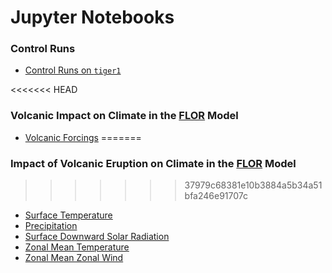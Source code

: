 # Jupyter Notebooks

### Control Runs
* [Control Runs on `tiger1`](control_runs.ipynb)

<<<<<<< HEAD
### Volcanic Impact on Climate in the [FLOR](https://www.gfdl.noaa.gov/cm2-5-and-flor/) Model
* [Volcanic Forcings](volcanic_forcings.ipynb)
=======
### Impact of Volcanic Eruption on Climate in the [FLOR](https://www.gfdl.noaa.gov/cm2-5-and-flor/) Model
>>>>>>> 37979c68381e10b3884a5b34a51bfa246e91707c
* [Surface Temperature](volcano_impact_on_climate_ts.ipynb)
* [Precipitation](volcano_impact_on_climate_precip.ipynb)
* [Surface Downward Solar Radiation](volcano_impact_on_climate_swdn_sfc.ipynb)
* [Zonal Mean Temperature](volcano_impact_on_climate_temp.ipynb)
* [Zonal Mean Zonal Wind](volcano_impact_on_climate_ucomp.ipynb)
